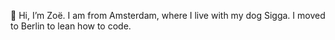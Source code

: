 👋 Hi, I’m Zoë. I am from Amsterdam, where I live with my dog Sigga. I moved to Berlin to lean how to code. 


<!---
zoevandantzig/zoevandantzig is a ✨ special ✨ repository because its `README.md` (this file) appears on your GitHub profile.
You can click the Preview link to take a look at your changes.
--->
